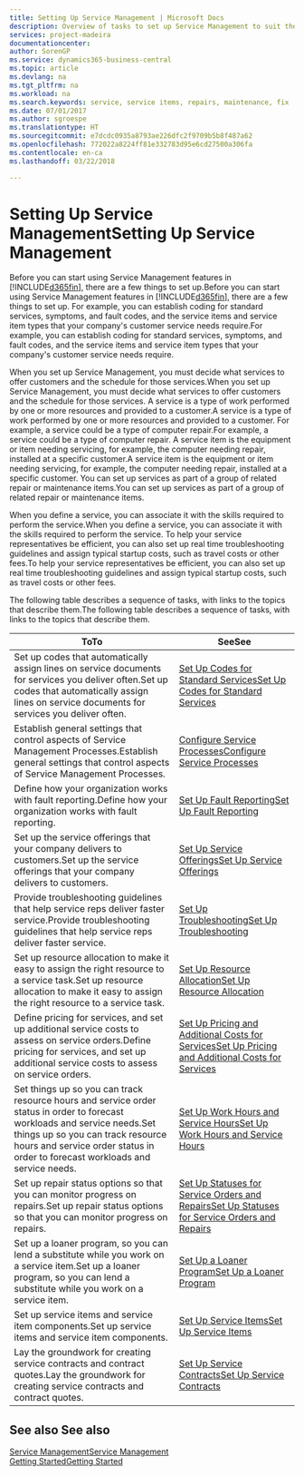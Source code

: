 ```yaml
---
title: Setting Up Service Management | Microsoft Docs
description: Overview of tasks to set up Service Management to suit the way that your organizations manages its services.
services: project-madeira
documentationcenter: 
author: SorenGP
ms.service: dynamics365-business-central
ms.topic: article
ms.devlang: na
ms.tgt_pltfrm: na
ms.workload: na
ms.search.keywords: service, service items, repairs, maintenance, fix
ms.date: 07/01/2017
ms.author: sgroespe
ms.translationtype: HT
ms.sourcegitcommit: e7dcdc0935a8793ae226dfc2f9709b5b8f487a62
ms.openlocfilehash: 772022a8224ff81e332783d95e6cd27500a306fa
ms.contentlocale: en-ca
ms.lasthandoff: 03/22/2018

---
```


# <a name="setting-up-service-management"></a><span data-ttu-id="702be-103">Setting Up Service Management</span><span class="sxs-lookup"><span data-stu-id="702be-103">Setting Up Service Management</span></span>
<span data-ttu-id="702be-104">Before you can start using Service Management features in [!INCLUDE[d365fin](includes/d365fin_md.md)], there are a few things to set up.</span><span class="sxs-lookup"><span data-stu-id="702be-104">Before you can start using Service Management features in [!INCLUDE[d365fin](includes/d365fin_md.md)], there are a few things to set up.</span></span> <span data-ttu-id="702be-105">For example, you can establish coding for standard services, symptoms, and fault codes, and the service items and service item types that your company's customer service needs require.</span><span class="sxs-lookup"><span data-stu-id="702be-105">For example, you can establish coding for standard services, symptoms, and fault codes, and the service items and service item types that your company's customer service needs require.</span></span>  

<span data-ttu-id="702be-106">When you set up Service Management, you must decide what services to offer customers and the schedule for those services.</span><span class="sxs-lookup"><span data-stu-id="702be-106">When you set up Service Management, you must decide what services to offer customers and the schedule for those services.</span></span> <span data-ttu-id="702be-107">A service is a type of work performed by one or more resources and provided to a customer.</span><span class="sxs-lookup"><span data-stu-id="702be-107">A service is a type of work performed by one or more resources and provided to a customer.</span></span> <span data-ttu-id="702be-108">For example, a service could be a type of computer repair.</span><span class="sxs-lookup"><span data-stu-id="702be-108">For example, a service could be a type of computer repair.</span></span> <span data-ttu-id="702be-109">A service item is the equipment or item needing servicing, for example, the computer needing repair, installed at a specific customer.</span><span class="sxs-lookup"><span data-stu-id="702be-109">A service item is the equipment or item needing servicing, for example, the computer needing repair, installed at a specific customer.</span></span> <span data-ttu-id="702be-110">You can set up services as part of a group of related repair or maintenance items.</span><span class="sxs-lookup"><span data-stu-id="702be-110">You can set up services as part of a group of related repair or maintenance items.</span></span>  
  
<span data-ttu-id="702be-111">When you define a service, you can associate it with the skills required to perform the service.</span><span class="sxs-lookup"><span data-stu-id="702be-111">When you define a service, you can associate it with the skills required to perform the service.</span></span> <span data-ttu-id="702be-112">To help your service representatives be efficient, you can also set up real time troubleshooting guidelines and assign typical startup costs, such as travel costs or other fees.</span><span class="sxs-lookup"><span data-stu-id="702be-112">To help your service representatives be efficient, you can also set up real time troubleshooting guidelines and assign typical startup costs, such as travel costs or other fees.</span></span>  

<span data-ttu-id="702be-113">The following table describes a sequence of tasks, with links to the topics that describe them.</span><span class="sxs-lookup"><span data-stu-id="702be-113">The following table describes a sequence of tasks, with links to the topics that describe them.</span></span>  
  
| <span data-ttu-id="702be-114">To</span><span class="sxs-lookup"><span data-stu-id="702be-114">To</span></span> | <span data-ttu-id="702be-115">See</span><span class="sxs-lookup"><span data-stu-id="702be-115">See</span></span> |
| --- | --- |
| <span data-ttu-id="702be-116">Set up codes that automatically assign lines on service documents for services you deliver often.</span><span class="sxs-lookup"><span data-stu-id="702be-116">Set up codes that automatically assign lines on service documents for services you deliver often.</span></span> |[<span data-ttu-id="702be-117">Set Up Codes for Standard Services</span><span class="sxs-lookup"><span data-stu-id="702be-117">Set Up Codes for Standard Services</span></span>](service-how-setup-service-coding.md)|
| <span data-ttu-id="702be-118">Establish general settings that control aspects of Service Management Processes.</span><span class="sxs-lookup"><span data-stu-id="702be-118">Establish general settings that control aspects of Service Management Processes.</span></span>|[<span data-ttu-id="702be-119">Configure Service Processes</span><span class="sxs-lookup"><span data-stu-id="702be-119">Configure Service Processes</span></span>](service-setup-service-processes.md)|
| <span data-ttu-id="702be-120">Define how your organization works with fault reporting.</span><span class="sxs-lookup"><span data-stu-id="702be-120">Define how your organization works with fault reporting.</span></span> |[<span data-ttu-id="702be-121">Set Up Fault Reporting</span><span class="sxs-lookup"><span data-stu-id="702be-121">Set Up Fault Reporting</span></span>](service-how-setup-fault-reporting.md) |
| <span data-ttu-id="702be-122">Set up the service offerings that your company delivers to customers.</span><span class="sxs-lookup"><span data-stu-id="702be-122">Set up the service offerings that your company delivers to customers.</span></span>|[<span data-ttu-id="702be-123">Set Up Service Offerings</span><span class="sxs-lookup"><span data-stu-id="702be-123">Set Up Service Offerings</span></span>](service-how-setup-service-offerings.md)|
| <span data-ttu-id="702be-124">Provide troubleshooting guidelines that help service reps deliver faster service.</span><span class="sxs-lookup"><span data-stu-id="702be-124">Provide troubleshooting guidelines that help service reps deliver faster service.</span></span> |[<span data-ttu-id="702be-125">Set Up Troubleshooting</span><span class="sxs-lookup"><span data-stu-id="702be-125">Set Up Troubleshooting</span></span>](service-how-setup-troubleshooting.md) |
| <span data-ttu-id="702be-126">Set up resource allocation to make it easy to assign the right resource to a service task.</span><span class="sxs-lookup"><span data-stu-id="702be-126">Set up resource allocation to make it easy to assign the right resource to a service task.</span></span> |[<span data-ttu-id="702be-127">Set Up Resource Allocation</span><span class="sxs-lookup"><span data-stu-id="702be-127">Set Up Resource Allocation</span></span>](service-how-setup-resource-allocation.md) |
| <span data-ttu-id="702be-128">Define pricing for services, and set up additional service costs to assess on service orders.</span><span class="sxs-lookup"><span data-stu-id="702be-128">Define pricing for services, and set up additional service costs to assess on service orders.</span></span> |[<span data-ttu-id="702be-129">Set Up Pricing and Additional Costs for Services</span><span class="sxs-lookup"><span data-stu-id="702be-129">Set Up Pricing and Additional Costs for Services</span></span>](service-how-setup-service-costs-pricing.md)|
| <span data-ttu-id="702be-130">Set things up so you can track resource hours and service order status in order to forecast workloads and service needs.</span><span class="sxs-lookup"><span data-stu-id="702be-130">Set things up so you can track resource hours and service order status in order to forecast workloads and service needs.</span></span>|[<span data-ttu-id="702be-131">Set Up Work Hours and Service Hours</span><span class="sxs-lookup"><span data-stu-id="702be-131">Set Up Work Hours and Service Hours</span></span>](service-how-setup-work-service-hours.md)|
| <span data-ttu-id="702be-132">Set up repair status options so that you can monitor progress on repairs.</span><span class="sxs-lookup"><span data-stu-id="702be-132">Set up repair status options so that you can monitor progress on repairs.</span></span> | [<span data-ttu-id="702be-133">Set Up Statuses for Service Orders and Repairs</span><span class="sxs-lookup"><span data-stu-id="702be-133">Set Up Statuses for Service Orders and Repairs</span></span>](service-order-repair-status.md)|
| <span data-ttu-id="702be-134">Set up a loaner program, so you can lend a substitute while you work on a service item.</span><span class="sxs-lookup"><span data-stu-id="702be-134">Set up a loaner program, so you can lend a substitute while you work on a service item.</span></span> |[<span data-ttu-id="702be-135">Set Up a Loaner Program</span><span class="sxs-lookup"><span data-stu-id="702be-135">Set Up a Loaner Program</span></span>](service-how-setup-loaner-program.md) |
| <span data-ttu-id="702be-136">Set up service items and service item components.</span><span class="sxs-lookup"><span data-stu-id="702be-136">Set up service items and service item components.</span></span> |[<span data-ttu-id="702be-137">Set Up Service Items</span><span class="sxs-lookup"><span data-stu-id="702be-137">Set Up Service Items</span></span>](service-how-setup-service-items.md) |
| <span data-ttu-id="702be-138">Lay the groundwork for creating service contracts and contract quotes.</span><span class="sxs-lookup"><span data-stu-id="702be-138">Lay the groundwork for creating service contracts and contract quotes.</span></span> |[<span data-ttu-id="702be-139">Set Up Service Contracts</span><span class="sxs-lookup"><span data-stu-id="702be-139">Set Up Service Contracts</span></span>](service-how-setup-service-contracts.md) |

## <a name="see-also"></a><span data-ttu-id="702be-140">See also </span><span class="sxs-lookup"><span data-stu-id="702be-140">See also</span></span>
[<span data-ttu-id="702be-141">Service Management</span><span class="sxs-lookup"><span data-stu-id="702be-141">Service Management</span></span>](service-service.md)  
[<span data-ttu-id="702be-142">Getting Started</span><span class="sxs-lookup"><span data-stu-id="702be-142">Getting Started</span></span>](product-get-started.md)  


